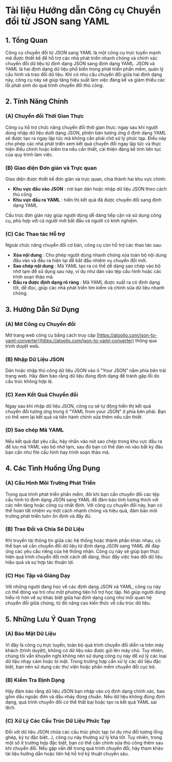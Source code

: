 # Tài liệu Hướng dẫn Công cụ Chuyển đổi từ JSON sang YAML

## 1. Tổng Quan

Công cụ chuyển đổi từ JSON sang YAML là một công cụ trực tuyến mạnh mẽ được thiết kế để hỗ trợ các nhà phát triển nhanh chóng và chính xác chuyển đổi dữ liệu từ định dạng JSON sang định dạng YAML. JSON và YAML là hai định dạng dữ liệu phổ biến trong phát triển phần mềm, quản lý cấu hình và trao đổi dữ liệu. Khi có nhu cầu chuyển đổi giữa hai định dạng này, công cụ này sẽ giúp tăng hiệu suất làm việc đáng kể và giảm thiểu các lỗi phát sinh do quá trình chuyển đổi thủ công.

## 2. Tính Năng Chính

### (A) Chuyển đổi Thời Gian Thực

Công cụ hỗ trợ chức năng chuyển đổi thời gian thực: ngay sau khi người dùng nhập dữ liệu dưới dạng JSON, phiên bản tương ứng ở định dạng YAML sẽ được tạo ra ngay lập tức mà không cần phải chờ xử lý phức tạp. Điều này cho phép các nhà phát triển xem kết quả chuyển đổi ngay lập tức và thực hiện điều chỉnh hoặc kiểm tra nếu cần thiết, cải thiện đáng kể tính liên tục của quy trình làm việc.

### (B) Giao diện Đơn giản và Trực quan

Giao diện được thiết kế đơn giản và trực quan, chia thành hai khu vực chính:
- **Khu vực đầu vào JSON** : nơi bạn dán hoặc nhập dữ liệu JSON theo cách thủ công
- **Khu vực đầu ra YAML** : hiển thị kết quả đã được chuyển đổi sang định dạng YAML

Cấu trúc đơn giản này giúp người dùng dễ dàng tiếp cận và sử dụng công cụ, phù hợp với cả người mới bắt đầu và người có kinh nghiệm.

### (C) Các Thao tác Hỗ trợ

Ngoài chức năng chuyển đổi cơ bản, công cụ còn hỗ trợ các thao tác sau:

- **Xóa nội dung** : Cho phép người dùng nhanh chóng xóa toàn bộ nội dung đầu vào và đầu ra hiện tại để bắt đầu nhiệm vụ chuyển đổi mới.
- **Sao chép nội dung** : Mã YAML tạo ra có thể dễ dàng sao chép vào bộ nhớ tạm để sử dụng sau này, ví dụ như dán vào tệp cấu hình hoặc các trình soạn thảo mã.
- **Đầu ra được định dạng rõ ràng** : Mã YAML được xuất ra có định dạng tốt, dễ đọc, giúp các nhà phát triển tìm kiếm và chỉnh sửa dữ liệu nhanh chóng.

## 3. Hướng Dẫn Sử Dụng

### (A) Mở Công cụ Chuyển đổi

Mở trang web công cụ bằng cách truy cập [https://atoolio.com/json-to-yaml-converter](https://atoolio.com/json-to-yaml-converter) thông qua trình duyệt web.

### (B) Nhập Dữ Liệu JSON

Dán hoặc nhập thủ công dữ liệu JSON vào ô "Your JSON" nằm phía bên trái trang web. Hãy đảm bảo rằng dữ liệu đúng định dạng để tránh gặp lỗi do cấu trúc không hợp lệ.

### (C) Xem Kết Quả Chuyển đổi

Ngay sau khi nhập dữ liệu JSON, công cụ sẽ tự động hiển thị kết quả chuyển đổi tương ứng trong ô "YAML from your JSON" ở phía bên phải. Bạn có thể xem lại kết quả và tiến hành chỉnh sửa thêm nếu cần thiết.

### (D) Sao chép Mã YAML

Nếu kết quả đạt yêu cầu, hãy nhấn vào nút sao chép trong khu vực đầu ra để lưu mã YAML vào bộ nhớ tạm, sau đó bạn có thể dán nó vào bất kỳ đâu bạn cần như file cấu hình hay trình soạn thảo mã.

## 4. Các Tình Huống Ứng Dụng

### (A) Cấu Hình Môi Trường Phát Triển

Trong quá trình phát triển phần mềm, đôi khi bạn cần chuyển đổi các tệp cấu hình từ định dạng JSON sang YAML để đảm bảo tính tương thích với các nền tảng hoặc công cụ nhất định. Với công cụ chuyển đổi này, bạn có thể hoàn tất nhiệm vụ một cách nhanh chóng và hiệu quả, đảm bảo môi trường phát triển luôn ổn định và đầy đủ.

### (B) Trao Đổi và Chia Sẻ Dữ Liệu

Khi truyền tải thông tin giữa các hệ thống hoặc thành phần khác nhau, có thể bạn sẽ cần chuyển đổi dữ liệu từ định dạng JSON sang YAML để đáp ứng các yêu cầu riêng của hệ thống nhận. Công cụ này sẽ giúp bạn thực hiện quá trình chuyển đổi một cách dễ dàng, thúc đẩy việc trao đổi dữ liệu hiệu quả và sự hợp tác thuận lợi.

### (C) Học Tập và Giảng Dạy

Với những người đang học về các định dạng JSON và YAML, công cụ này có thể đóng vai trò như một phương tiện hỗ trợ học tập. Nó giúp người dùng hiểu rõ hơn về sự khác biệt giữa hai định dạng cũng như mối quan hệ chuyển đổi giữa chúng, từ đó nâng cao kiến thức về cấu trúc dữ liệu.

## 5. Những Lưu Ý Quan Trọng

### (A) Bảo Mật Dữ Liệu

Vì đây là công cụ trực tuyến, toàn bộ quá trình chuyển đổi diễn ra trên máy khách (trình duyệt), không có dữ liệu nào được gửi lên máy chủ. Tuy nhiên, chúng tôi vẫn khuyến nghị không nên sử dụng công cụ này để xử lý các loại dữ liệu nhạy cảm hoặc bí mật. Trong trường hợp cần xử lý các dữ liệu đặc biệt, bạn nên sử dụng các thư viện hoặc phần mềm chuyển đổi cục bộ.

### (B) Kiểm Tra Định Dạng

Hãy đảm bảo rằng dữ liệu JSON bạn nhập vào có định dạng chính xác, bao gồm dấu ngoặc đơn và dấu nháy đúng chuẩn. Nếu dữ liệu không đúng định dạng, quá trình chuyển đổi có thể thất bại hoặc tạo ra kết quả YAML sai lệch.

### (C) Xử Lý Các Cấu Trúc Dữ Liệu Phức Tạp

Đối với dữ liệu JSON chứa các cấu trúc phức tạp (ví dụ như đối tượng lồng ghép, ký tự đặc biệt...), công cụ này thường xử lý khá tốt. Tuy nhiên, trong một số ít trường hợp đặc biệt, bạn có thể cần chỉnh sửa thủ công thêm sau khi chuyển đổi. Nếu gặp vấn đề trong quá trình chuyển đổi, hãy tham khảo tài liệu hướng dẫn hoặc liên hệ hỗ trợ kỹ thuật chuyên sâu.